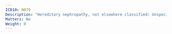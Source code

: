 ```yaml
---
ICD10: N079
Description: "Hereditary nephropathy, not elsewhere classified: Unspecified"
Matters: No
Weight: 0
---
```



